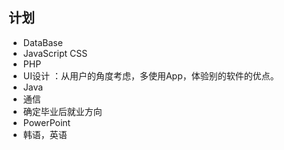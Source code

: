  ## 计划
 - DataBase 
 - JavaScript CSS
 - PHP
 - UI设计 ：从用户的角度考虑，多使用App，体验别的软件的优点。
 - Java
 - 通信
 - 确定毕业后就业方向
 - PowerPoint
 - 韩语，英语
